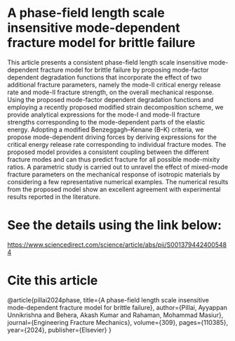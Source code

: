 # A phase-field length scale insensitive mode-dependent fracture model for brittle failure


This article presents a consistent phase-field length scale insensitive mode-dependent fracture model for brittle failure by proposing mode-factor dependent degradation functions 
that incorporate the effect of two additional fracture parameters, namely the mode-II critical energy release rate and mode-II fracture strength, on the overall mechanical response.
Using the proposed mode-factor dependent degradation functions and employing a recently proposed modified strain decomposition scheme, we provide analytical expressions for the mode-I 
and mode-II fracture strengths corresponding to the mode-dependent parts of the elastic energy. Adopting a modified Benzeggagh–Kenane (B–K) criteria, we propose mode-dependent driving 
forces by deriving expressions for the critical energy release rate corresponding to individual fracture modes. The proposed model provides a consistent coupling between the different 
fracture modes and can thus predict fracture for all possible mode-mixity ratios. A parametric study is carried out to unravel the effect of mixed-mode fracture parameters on the
mechanical response of isotropic materials by considering a few representative numerical examples. The numerical results from the proposed model show an excellent agreement with 
experimental results reported in the literature.

# See the details using the link below:

https://www.sciencedirect.com/science/article/abs/pii/S0013794424005484

# Cite this article

@article{pillai2024phase,
  title={A phase-field length scale insensitive mode-dependent fracture model for brittle failure},
  author={Pillai, Ayyappan Unnikrishna and Behera, Akash Kumar and Rahaman, Mohammad Masiur},
  journal={Engineering Fracture Mechanics},
  volume={309},
  pages={110385},
  year={2024},
  publisher={Elsevier}
}
